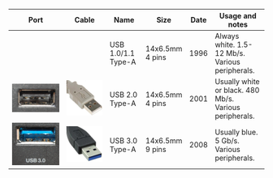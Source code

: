 | Port | Cable | Name | Size | Date | Usage and notes
|:----:|:-----:|------|------|------|----------------
|  |  | USB 1.0/1.1 Type-A | 14x6.5mm<br>4 pins | 1996 | Always white. 1.5-12 Mb/s.<br>Various peripherals.
| ![USB 2.0 Type-A port](USB/usb2.jpg) | ![USB 2.0 Type-A cable](USB/usb2_c.jpg) | USB 2.0 Type-A | 14x6.5mm<br>4 pins | 2001 | Usually white or black. 480 Mb/s.<br>Various peripherals.
| ![USB 3.0 Type-A port](USB/usb3.jpg) | ![USB 3.0 Type-A cable](USB/usb3_c.jpg) | USB 3.0 Type-A | 14x6.5mm<br>9 pins | 2008 | Usually blue. 5 Gb/s.<br>Various peripherals.